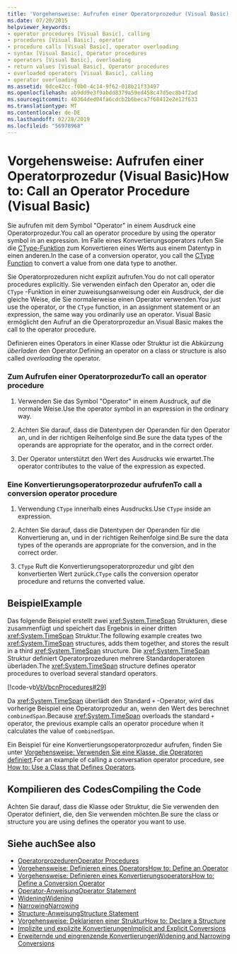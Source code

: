 ```yaml
---
title: 'Vorgehensweise: Aufrufen einer Operatorprozedur (Visual Basic)'
ms.date: 07/20/2015
helpviewer_keywords:
- operator procedures [Visual Basic], calling
- procedures [Visual Basic], operator
- procedure calls [Visual Basic], operator overloading
- syntax [Visual Basic], Operator procedures
- operators [Visual Basic], overloading
- return values [Visual Basic], Operator procedures
- overloaded operators [Visual Basic], calling
- operator overloading
ms.assetid: 0dce42cc-f0b0-4c14-9f62-018b21f33497
ms.openlocfilehash: ab9dd9e3f9abdd8379a59ed458c47d5ec8b4f2ad
ms.sourcegitcommit: 40364ded04fa6cdcb2b6beca7f68412e2e12f633
ms.translationtype: MT
ms.contentlocale: de-DE
ms.lasthandoff: 02/28/2019
ms.locfileid: "56978968"
---
```

# <a name="how-to-call-an-operator-procedure-visual-basic"></a><span data-ttu-id="f5ffe-102">Vorgehensweise: Aufrufen einer Operatorprozedur (Visual Basic)</span><span class="sxs-lookup"><span data-stu-id="f5ffe-102">How to: Call an Operator Procedure (Visual Basic)</span></span>
<span data-ttu-id="f5ffe-103">Sie aufrufen mit dem Symbol "Operator" in einem Ausdruck eine Operatorprozedur.</span><span class="sxs-lookup"><span data-stu-id="f5ffe-103">You call an operator procedure by using the operator symbol in an expression.</span></span> <span data-ttu-id="f5ffe-104">Im Falle eines Konvertierungsoperators rufen Sie die [CType-Funktion](../../../../visual-basic/language-reference/functions/ctype-function.md) zum Konvertieren eines Werts aus einem Datentyp in einen anderen.</span><span class="sxs-lookup"><span data-stu-id="f5ffe-104">In the case of a conversion operator, you call the [CType Function](../../../../visual-basic/language-reference/functions/ctype-function.md) to convert a value from one data type to another.</span></span>  
  
 <span data-ttu-id="f5ffe-105">Sie Operatorprozeduren nicht explizit aufrufen.</span><span class="sxs-lookup"><span data-stu-id="f5ffe-105">You do not call operator procedures explicitly.</span></span> <span data-ttu-id="f5ffe-106">Sie verwenden einfach den Operator an, oder die `CType` -Funktion in einer zuweisungsanweisung oder ein Ausdruck, der die gleiche Weise, die Sie normalerweise einen Operator verwenden.</span><span class="sxs-lookup"><span data-stu-id="f5ffe-106">You just use the operator, or the `CType` function, in an assignment statement or an expression, the same way you ordinarily use an operator.</span></span> <span data-ttu-id="f5ffe-107">Visual Basic ermöglicht den Aufruf an die Operatorprozedur an.</span><span class="sxs-lookup"><span data-stu-id="f5ffe-107">Visual Basic makes the call to the operator procedure.</span></span>  
  
 <span data-ttu-id="f5ffe-108">Definieren eines Operators in einer Klasse oder Struktur ist die Abkürzung *überladen* den Operator.</span><span class="sxs-lookup"><span data-stu-id="f5ffe-108">Defining an operator on a class or structure is also called *overloading* the operator.</span></span>  
  
### <a name="to-call-an-operator-procedure"></a><span data-ttu-id="f5ffe-109">Zum Aufrufen einer Operatorprozedur</span><span class="sxs-lookup"><span data-stu-id="f5ffe-109">To call an operator procedure</span></span>  
  
1.  <span data-ttu-id="f5ffe-110">Verwenden Sie das Symbol "Operator" in einem Ausdruck, auf die normale Weise.</span><span class="sxs-lookup"><span data-stu-id="f5ffe-110">Use the operator symbol in an expression in the ordinary way.</span></span>  
  
2.  <span data-ttu-id="f5ffe-111">Achten Sie darauf, dass die Datentypen der Operanden für den Operator an, und in der richtigen Reihenfolge sind.</span><span class="sxs-lookup"><span data-stu-id="f5ffe-111">Be sure the data types of the operands are appropriate for the operator, and in the correct order.</span></span>  
  
3.  <span data-ttu-id="f5ffe-112">Der Operator unterstützt den Wert des Ausdrucks wie erwartet.</span><span class="sxs-lookup"><span data-stu-id="f5ffe-112">The operator contributes to the value of the expression as expected.</span></span>  
  
### <a name="to-call-a-conversion-operator-procedure"></a><span data-ttu-id="f5ffe-113">Eine Konvertierungsoperatorprozedur aufrufen</span><span class="sxs-lookup"><span data-stu-id="f5ffe-113">To call a conversion operator procedure</span></span>  
  
1.  <span data-ttu-id="f5ffe-114">Verwendung `CType` innerhalb eines Ausdrucks.</span><span class="sxs-lookup"><span data-stu-id="f5ffe-114">Use `CType` inside an expression.</span></span>  
  
2.  <span data-ttu-id="f5ffe-115">Achten Sie darauf, dass die Datentypen der Operanden für die Konvertierung an, und in der richtigen Reihenfolge sind.</span><span class="sxs-lookup"><span data-stu-id="f5ffe-115">Be sure the data types of the operands are appropriate for the conversion, and in the correct order.</span></span>  
  
3.  <span data-ttu-id="f5ffe-116">`CType` Ruft die Konvertierungsoperatorprozedur und gibt den konvertierten Wert zurück.</span><span class="sxs-lookup"><span data-stu-id="f5ffe-116">`CType` calls the conversion operator procedure and returns the converted value.</span></span>  
  
## <a name="example"></a><span data-ttu-id="f5ffe-117">Beispiel</span><span class="sxs-lookup"><span data-stu-id="f5ffe-117">Example</span></span>  
 <span data-ttu-id="f5ffe-118">Das folgende Beispiel erstellt zwei <xref:System.TimeSpan> Strukturen, diese zusammenfügt und speichert das Ergebnis in einer dritten <xref:System.TimeSpan> Struktur.</span><span class="sxs-lookup"><span data-stu-id="f5ffe-118">The following example creates two <xref:System.TimeSpan> structures, adds them together, and stores the result in a third <xref:System.TimeSpan> structure.</span></span> <span data-ttu-id="f5ffe-119">Die <xref:System.TimeSpan> Struktur definiert Operatorprozeduren mehrere Standardoperatoren überladen.</span><span class="sxs-lookup"><span data-stu-id="f5ffe-119">The <xref:System.TimeSpan> structure defines operator procedures to overload several standard operators.</span></span>  
  
 [!code-vb[VbVbcnProcedures#29](~/samples/snippets/visualbasic/VS_Snippets_VBCSharp/VbVbcnProcedures/VB/Class1.vb#29)]  
  
 <span data-ttu-id="f5ffe-120">Da <xref:System.TimeSpan> überlädt den Standard `+` -Operator, wird das vorherige Beispiel eine Operatorprozedur an, wenn den Wert des berechnet `combinedSpan`.</span><span class="sxs-lookup"><span data-stu-id="f5ffe-120">Because <xref:System.TimeSpan> overloads the standard `+` operator, the previous example calls an operator procedure when it calculates the value of `combinedSpan`.</span></span>  
  
 <span data-ttu-id="f5ffe-121">Ein Beispiel für eine Konvertierungsoperatorprozedur aufrufen, finden Sie unter [Vorgehensweise: Verwenden Sie eine Klasse, die Operatoren definiert](./how-to-use-a-class-that-defines-operators.md).</span><span class="sxs-lookup"><span data-stu-id="f5ffe-121">For an example of calling a conversation operator procedure, see [How to: Use a Class that Defines Operators](./how-to-use-a-class-that-defines-operators.md).</span></span>  
  
## <a name="compiling-the-code"></a><span data-ttu-id="f5ffe-122">Kompilieren des Codes</span><span class="sxs-lookup"><span data-stu-id="f5ffe-122">Compiling the Code</span></span>  
 <span data-ttu-id="f5ffe-123">Achten Sie darauf, dass die Klasse oder Struktur, die Sie verwenden den Operator definiert, die, den Sie verwenden möchten.</span><span class="sxs-lookup"><span data-stu-id="f5ffe-123">Be sure the class or structure you are using defines the operator you want to use.</span></span>  
  
## <a name="see-also"></a><span data-ttu-id="f5ffe-124">Siehe auch</span><span class="sxs-lookup"><span data-stu-id="f5ffe-124">See also</span></span>
- [<span data-ttu-id="f5ffe-125">Operatorprozeduren</span><span class="sxs-lookup"><span data-stu-id="f5ffe-125">Operator Procedures</span></span>](./operator-procedures.md)
- [<span data-ttu-id="f5ffe-126">Vorgehensweise: Definieren eines Operators</span><span class="sxs-lookup"><span data-stu-id="f5ffe-126">How to: Define an Operator</span></span>](./how-to-define-an-operator.md)
- [<span data-ttu-id="f5ffe-127">Vorgehensweise: Definieren eines Konvertierungsoperators</span><span class="sxs-lookup"><span data-stu-id="f5ffe-127">How to: Define a Conversion Operator</span></span>](./how-to-define-a-conversion-operator.md)
- [<span data-ttu-id="f5ffe-128">Operator-Anweisung</span><span class="sxs-lookup"><span data-stu-id="f5ffe-128">Operator Statement</span></span>](../../../../visual-basic/language-reference/statements/operator-statement.md)
- [<span data-ttu-id="f5ffe-129">Widening</span><span class="sxs-lookup"><span data-stu-id="f5ffe-129">Widening</span></span>](../../../../visual-basic/language-reference/modifiers/widening.md)
- [<span data-ttu-id="f5ffe-130">Narrowing</span><span class="sxs-lookup"><span data-stu-id="f5ffe-130">Narrowing</span></span>](../../../../visual-basic/language-reference/modifiers/narrowing.md)
- [<span data-ttu-id="f5ffe-131">Structure-Anweisung</span><span class="sxs-lookup"><span data-stu-id="f5ffe-131">Structure Statement</span></span>](../../../../visual-basic/language-reference/statements/structure-statement.md)
- [<span data-ttu-id="f5ffe-132">Vorgehensweise: Deklarieren einer Struktur</span><span class="sxs-lookup"><span data-stu-id="f5ffe-132">How to: Declare a Structure</span></span>](../../../../visual-basic/programming-guide/language-features/data-types/how-to-declare-a-structure.md)
- [<span data-ttu-id="f5ffe-133">Implizite und explizite Konvertierungen</span><span class="sxs-lookup"><span data-stu-id="f5ffe-133">Implicit and Explicit Conversions</span></span>](../../../../visual-basic/programming-guide/language-features/data-types/implicit-and-explicit-conversions.md)
- [<span data-ttu-id="f5ffe-134">Erweiternde und eingrenzende Konvertierungen</span><span class="sxs-lookup"><span data-stu-id="f5ffe-134">Widening and Narrowing Conversions</span></span>](../../../../visual-basic/programming-guide/language-features/data-types/widening-and-narrowing-conversions.md)
